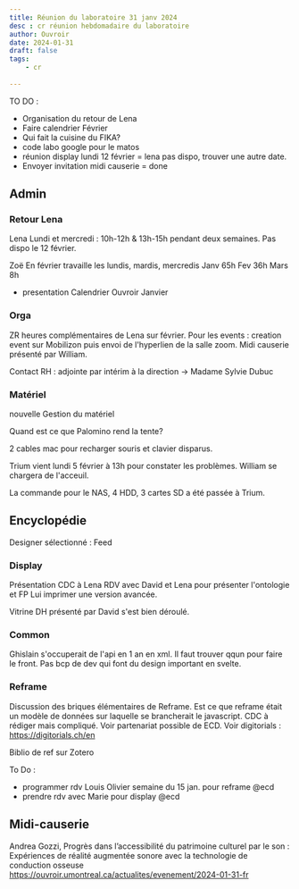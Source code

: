 ```yaml
---
title: Réunion du laboratoire 31 janv 2024
desc : cr réunion hebdomadaire du laboratoire
author: Ouvroir
date: 2024-01-31
draft: false
tags:
    - cr
    
---
```


 TO DO : 
- Organisation du retour de Lena
- Faire calendrier Février
- Qui fait la cuisine du FIKA? 
- code labo google pour le matos
- réunion display lundi 12 février = lena pas dispo, trouver une autre date.
- Envoyer invitation midi causerie = done

## Admin

### Retour Lena

Lena
Lundi et mercredi : 10h-12h & 13h-15h pendant deux semaines. Pas dispo le 12 février.

Zoë 
En février travaille les lundis, mardis, mercredis
Janv 65h
Fev 36h 
Mars 8h

- presentation Calendrier Ouvroir Janvier


### Orga

ZR heures complémentaires de Lena sur février. 
Pour les events : creation event sur Mobilizon puis envoi de l'hyperlien de la salle zoom. 
Midi causerie présenté par William. 

Contact RH : adjointe par intérim à la direction -> Madame Sylvie Dubuc

### Matériel

nouvelle Gestion du matériel 

Quand est ce que Palomino rend la tente?

2 cables mac pour recharger souris et clavier disparus.

Trium vient lundi 5 février à 13h pour constater les problèmes. William se chargera de l'acceuil.

La commande pour le NAS, 4 HDD, 3 cartes SD a été passée à Trium. 

## Encyclopédie

Designer sélectionné : Feed

### Display

Présentation CDC à Lena
RDV avec David et Lena pour présenter l'ontologie et FP
Lui imprimer une version avancée. 

Vitrine DH présenté par David s'est bien déroulé. 

### Common 

Ghislain s'occuperait de l'api en 1 an en xml. 
Il faut trouver qqun pour faire le front. 
Pas bcp de dev qui font du design important en svelte. 

### Reframe

Discussion des briques élémentaires de Reframe. Est ce que reframe était un modèle de données sur laquelle se brancherait le javascript. 
CDC à rédiger mais compliqué.
Voir partenariat possible de ECD. 
Voir digitorials : https://digitorials.ch/en

Biblio de ref sur Zotero

To Do :
- programmer rdv Louis Olivier semaine du 15 jan. pour reframe @ecd
- prendre rdv avec Marie pour display @ecd 

## Midi-causerie 
Andrea Gozzi, Progrès dans l’accessibilité du patrimoine culturel par le son : Expériences de réalité augmentée sonore avec la technologie de conduction osseuse
https://ouvroir.umontreal.ca/actualites/evenement/2024-01-31-fr